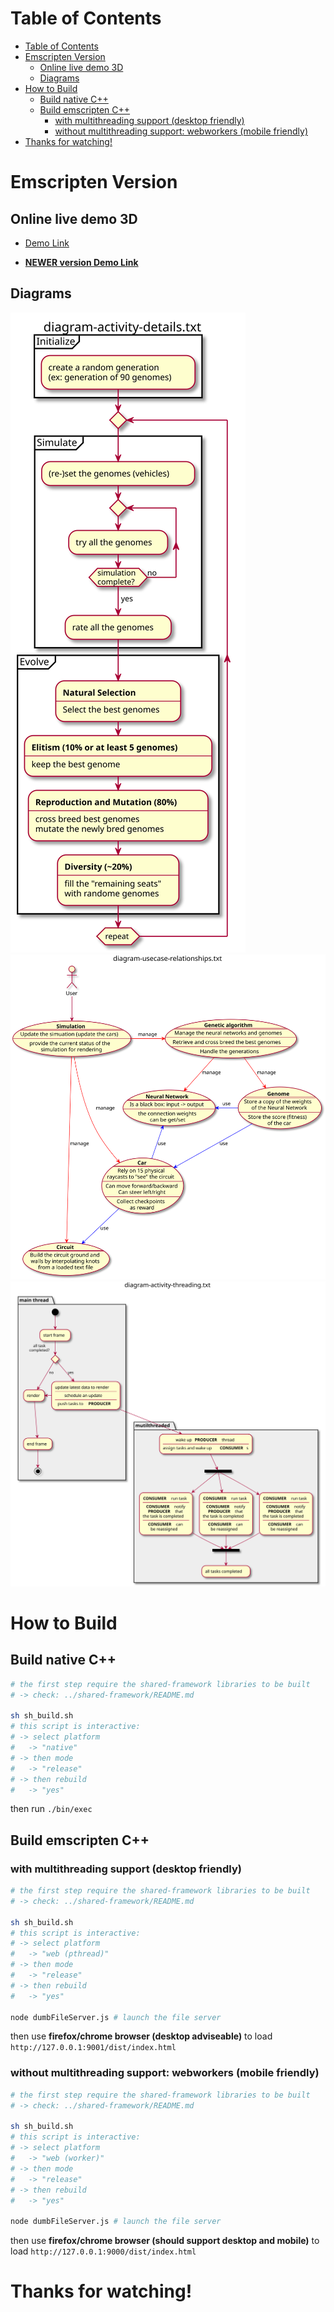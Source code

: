 
# Table of Contents
- [Table of Contents](#table-of-contents)
- [Emscripten Version](#emscripten-version)
  - [Online live demo 3D](#online-live-demo-3d)
  - [Diagrams](#diagrams)
- [How to Build](#how-to-build)
  - [Build native C++](#build-native-c)
  - [Build emscripten C++](#build-emscripten-c)
    - [with multithreading support (desktop friendly)](#with-multithreading-support-desktop-friendly)
    - [without multithreading support: webworkers (mobile friendly)](#without-multithreading-support-webworkers-mobile-friendly)
- [Thanks for watching!](#thanks-for-watching)

# Emscripten Version

## Online live demo 3D

- [Demo Link](http://guillaumebouchetepitech.github.io/geneticAlgorithm_experiment/emscripten/bullet/dist/index.html)

- [<b>NEWER version Demo Link</b>](http://guillaumebouchetepitech.github.io/self-learning-3d-cars/dist/index.html)

## Diagrams

![diagram-activity-details.svg](./diagrams/diagram-activity-details.svg "diagram-activity-details.svg")
![diagram-usecase-relationships.svg](./diagrams/diagram-usecase-relationships.svg "diagram-usecase-relationships.svg")
![diagram-activity-threading.svg](./diagrams/diagram-activity-threading.svg "diagram-activity-threading.svg")

# How to Build

## Build native C++

```bash
# the first step require the shared-framework libraries to be built
# -> check: ../shared-framework/README.md

sh sh_build.sh
# this script is interactive:
# -> select platform
#   -> "native"
# -> then mode
#   -> "release"
# -> then rebuild
#   -> "yes"
```

then run `./bin/exec`

## Build emscripten C++

### with multithreading support (desktop friendly)

```bash
# the first step require the shared-framework libraries to be built
# -> check: ../shared-framework/README.md

sh sh_build.sh
# this script is interactive:
# -> select platform
#   -> "web (pthread)"
# -> then mode
#   -> "release"
# -> then rebuild
#   -> "yes"

node dumbFileServer.js # launch the file server
```

then use **firefox/chrome browser (desktop adviseable)** to load `http://127.0.0.1:9001/dist/index.html`

### without multithreading support: webworkers (mobile friendly)

```bash
# the first step require the shared-framework libraries to be built
# -> check: ../shared-framework/README.md

sh sh_build.sh
# this script is interactive:
# -> select platform
#   -> "web (worker)"
# -> then mode
#   -> "release"
# -> then rebuild
#   -> "yes"

node dumbFileServer.js # launch the file server
```

then use **firefox/chrome browser (should support desktop and mobile)** to load `http://127.0.0.1:9000/dist/index.html`

# Thanks for watching!
